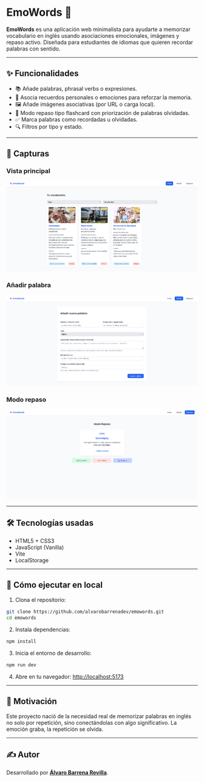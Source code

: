 # EmoWords 🧠

**EmoWords** es una aplicación web minimalista para ayudarte a memorizar vocabulario en inglés usando asociaciones emocionales, imágenes y repaso activo. Diseñada para estudiantes de idiomas que quieren recordar palabras con sentido.

---

## ✨ Funcionalidades

- 📚 Añade palabras, phrasal verbs o expresiones.
- 💭 Asocia recuerdos personales o emociones para reforzar la memoria.
- 🖼️ Añade imágenes asociativas (por URL o carga local).
- 🔁 Modo repaso tipo flashcard con priorización de palabras olvidadas.
- ✅ Marca palabras como recordadas u olvidadas.
- 🔍 Filtros por tipo y estado.

---

## 📸 Capturas

### Vista principal
![home](./public/home.png)

### Añadir palabra
![add](./public/add.png)

### Modo repaso
![review](./public/review.png)

---

## 🛠️ Tecnologías usadas

- HTML5 + CSS3
- JavaScript (Vanilla)
- Vite
- LocalStorage

---

## 🚀 Cómo ejecutar en local

1. Clona el repositorio:

```bash
git clone https://github.com/alvarobarrenadev/emowords.git
cd emowords
```

2. Instala dependencias:

```bash
npm install
```

3. Inicia el entorno de desarrollo:

```bash
npm run dev
```

4. Abre en tu navegador: [http://localhost:5173](http://localhost:5173)

---

## 🧠 Motivación

Este proyecto nació de la necesidad real de memorizar palabras en inglés no solo por repetición, sino conectándolas con algo significativo. La emoción graba, la repetición se olvida.

---

## ✍️ Autor

Desarrollado por **[Álvaro Barrena Revilla](https://github.com/alvarobarrenadev)**.